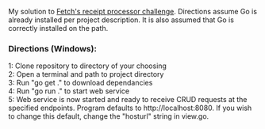 My solution to [Fetch's receipt processor challenge](https://github.com/fetch-rewards/receipt-processor-challenge). Directions assume Go is already installed per project description. It is also assumed that Go is correctly installed on the path.

### Directions (Windows):
1: Clone repository to directory of your choosing\
2: Open a terminal and path to project directory\
3: Run "go get ." to download dependancies\
4: Run "go run ." to start web service\
5: Web service is now started and ready to receive CRUD requests at the specified endpoints. Program defaults to http://localhost:8080. If you wish to change this default, change the "hosturl" string in view.go.
